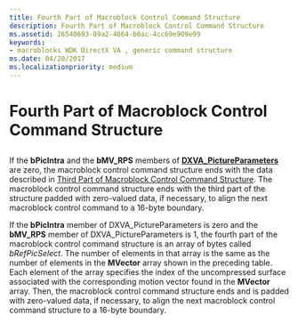 ```yaml
---
title: Fourth Part of Macroblock Control Command Structure
description: Fourth Part of Macroblock Control Command Structure
ms.assetid: 26540693-09a2-4664-b0ac-4cc69e909e99
keywords:
- macroblocks WDK DirectX VA , generic command structure
ms.date: 04/20/2017
ms.localizationpriority: medium
---
```


# Fourth Part of Macroblock Control Command Structure


## <span id="ddk_fourth_part_of_macroblock_control_command_structure_gg"></span><span id="DDK_FOURTH_PART_OF_MACROBLOCK_CONTROL_COMMAND_STRUCTURE_GG"></span>


If the **bPicIntra** and the **bMV\_RPS** members of [**DXVA\_PictureParameters**](https://docs.microsoft.com/windows-hardware/drivers/ddi/dxva/ns-dxva-_dxva_pictureparameters) are zero, the macroblock control command structure ends with the data described in [Third Part of Macroblock Control Command Structure](third-part-of-macroblock-control-command-structure.md). The macroblock control command structure ends with the third part of the structure padded with zero-valued data, if necessary, to align the next macroblock control command to a 16-byte boundary.

If the **bPicIntra** member of DXVA\_PictureParameters is zero and the **bMV\_RPS** member of DXVA\_PictureParameters is 1, the fourth part of the macroblock control command structure is an array of bytes called *bRefPicSelect*. The number of elements in that array is the same as the number of elements in the **MVector** array shown in the preceding table. Each element of the array specifies the index of the uncompressed surface associated with the corresponding motion vector found in the **MVector** array. Then, the macroblock control command structure ends and is padded with zero-valued data, if necessary, to align the next macroblock control command structure to a 16-byte boundary.

 

 





